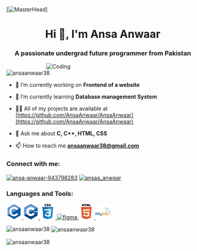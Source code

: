 [![MasterHead](https://repository-images.githubusercontent.com/588181932/e36ec678-7984-4cdd-8e4c-a3932772ff8e)]

<h1 align="center">Hi 👋, I'm Ansa Anwaar</h1>
<h3 align="center">A passionate undergrad future programmer from Pakistan</h3>

<img align="right" alt="Coding" width="400" src="https://mir-s3-cdn-cf.behance.net/project_modules/disp/601014116770475.6068beff4640a.gif">

<p align="left"> <img src="https://komarev.com/ghpvc/?username=ansaanwaar38&label=Profile%20views&color=0e75b6&style=flat" alt="ansaanwaar38" /> </p>

- 🔭 I’m currently working on **Frontend of a website**

- 🌱 I’m currently learning **Database management System**

- 👨‍💻 All of my projects are available at [https://github.com/AnsaAnwaar/AnsaAnwaar](https://github.com/AnsaAnwaar/AnsaAnwaar)

- 💬 Ask me about **C, C++, HTML, CSS**

- 📫 How to reach me **ansaanwaar38@gmail.com**

<h3 align="left">Connect with me:</h3>
<p align="left">
<a href="https://linkedin.com/in/ansa-anwaar-943798283" target="blank"><img align="center" src="https://raw.githubusercontent.com/rahuldkjain/github-profile-readme-generator/master/src/images/icons/Social/linked-in-alt.svg" alt="ansa-anwaar-943798283" height="30" width="40" /></a>
<a href="https://instagram.com/ansaa_anwaar" target="blank"><img align="center" src="https://raw.githubusercontent.com/rahuldkjain/github-profile-readme-generator/master/src/images/icons/Social/instagram.svg" alt="ansaa_anwaar" height="30" width="40" /></a>
</p>

<h3 align="left">Languages and Tools:</h3>
<p align="left"> <a href="https://www.cprogramming.com/" target="_blank" rel="noreferrer"> <img src="https://raw.githubusercontent.com/devicons/devicon/master/icons/c/c-original.svg" alt="c" width="40" height="40"/> </a> <a href="https://www.w3schools.com/cpp/" target="_blank" rel="noreferrer"> <img src="https://raw.githubusercontent.com/devicons/devicon/master/icons/cplusplus/cplusplus-original.svg" alt="cplusplus" width="40" height="40"/> </a> <a href="https://www.w3schools.com/css/" target="_blank" rel="noreferrer"> <img src="https://raw.githubusercontent.com/devicons/devicon/master/icons/css3/css3-original-wordmark.svg" alt="css3" width="40" height="40"/> </a> <a href="https://www.figma.com/" target="_blank" rel="noreferrer"> <img src="https://www.vectorlogo.zone/logos/figma/figma-icon.svg" alt="figma" width="40" height="40"/> </a> <a href="https://www.w3.org/html/" target="_blank" rel="noreferrer"> <img src="https://raw.githubusercontent.com/devicons/devicon/master/icons/html5/html5-original-wordmark.svg" alt="html5" width="40" height="40"/> </a> <a href="https://www.mysql.com/" target="_blank" rel="noreferrer"> <img src="https://raw.githubusercontent.com/devicons/devicon/master/icons/mysql/mysql-original-wordmark.svg" alt="mysql" width="40" height="40"/> </a> </p>

<p><img align="left" src="https://github-readme-stats.vercel.app/api/top-langs?username=ansaanwaar38&show_icons=true&locale=en&layout=compact" alt="ansaanwaar38" /></p>

<p>&nbsp;<img align="center" src="https://github-readme-stats.vercel.app/api?username=ansaanwaar38&show_icons=true&locale=en" alt="ansaanwaar38" /></p>

<p><img align="center" src="https://github-readme-streak-stats.herokuapp.com/?user=ansaanwaar38&" alt="ansaanwaar38" /></p>
